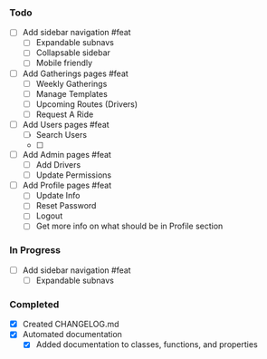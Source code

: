 ### Todo  

- [ ] Add sidebar navigation #feat
  - [ ] Expandable subnavs 
  - [ ] Collapsable sidebar
  - [ ] Mobile friendly
- [ ] Add Gatherings pages #feat
  - [ ] Weekly Gatherings
  - [ ] Manage Templates
  - [ ] Upcoming Routes (Drivers)
  - [ ] Request A Ride
- [ ] Add Users pages #feat
  - [ ] Search Users
  - [ ] 
- [ ] Add Admin pages #feat 
  - [ ] Add Drivers
  - [ ] Update Permissions
- [ ] Add Profile pages #feat
  - [ ] Update Info
  - [ ] Reset Password
  - [ ] Logout
  - [ ] Get more info on what should be in Profile section

### In Progress  

- [ ] Add sidebar navigation #feat  
  - [ ] Expandable subnavs

### Completed 

- [x] Created CHANGELOG.md
- [x] Automated documentation
  - [x] Added documentation to classes, functions, and properties
